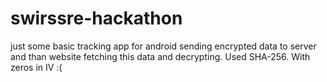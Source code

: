 # swirssre-hackathon
just some basic tracking app for android sending encrypted data to server and than website fetching this data and decrypting. Used SHA-256. With zeros in IV :(
